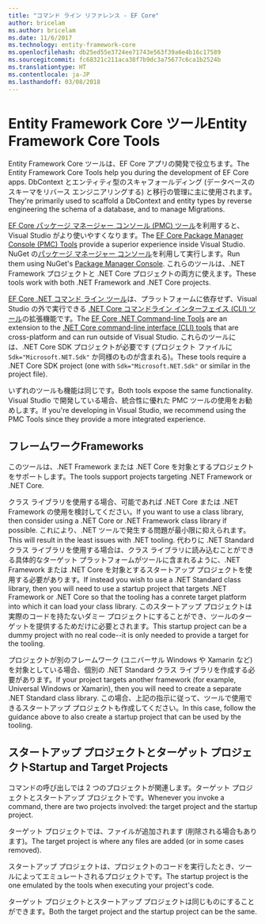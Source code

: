 ```yaml
---
title: "コマンド ライン リファレンス - EF Core"
author: bricelam
ms.author: bricelam
ms.date: 11/6/2017
ms.technology: entity-framework-core
ms.openlocfilehash: db25ed55e3724ee71743e563f39a6e4b16c17589
ms.sourcegitcommit: fc68321c211aca38f7b9dc3a75677c6ca1b2524b
ms.translationtype: HT
ms.contentlocale: ja-JP
ms.lasthandoff: 03/08/2018
---
```

<a name="entity-framework-core-tools"></a><span data-ttu-id="fbee4-102">Entity Framework Core ツール</span><span class="sxs-lookup"><span data-stu-id="fbee4-102">Entity Framework Core Tools</span></span>
===========================
<span data-ttu-id="fbee4-103">Entity Framework Core ツールは、EF Core アプリの開発で役立ちます。</span><span class="sxs-lookup"><span data-stu-id="fbee4-103">The Entity Framework Core Tools help you during the development of EF Core apps.</span></span> <span data-ttu-id="fbee4-104">DbContext とエンティティ型のスキャフォールディング (データベースのスキーマをリバース エンジニアリングする) と移行の管理に主に使用されます。</span><span class="sxs-lookup"><span data-stu-id="fbee4-104">They're primarily used to scaffold a DbContext and entity types by reverse engineering the schema of a database, and to manage Migrations.</span></span>

<span data-ttu-id="fbee4-105">[EF Core パッケージ マネージャー コンソール (PMC) ツール][1]を利用すると、Visual Studio がより使いやすくなります。</span><span class="sxs-lookup"><span data-stu-id="fbee4-105">The [EF Core Package Manager Console (PMC) Tools][1] provide a superior experience inside Visual Studio.</span></span> <span data-ttu-id="fbee4-106">NuGet の[パッケージ マネージャー コンソール][2]を利用して実行します。</span><span class="sxs-lookup"><span data-stu-id="fbee4-106">Run them using NuGet's [Package Manager Console][2].</span></span> <span data-ttu-id="fbee4-107">これらのツールは、.NET Framework プロジェクトと .NET Core プロジェクトの両方に使えます。</span><span class="sxs-lookup"><span data-stu-id="fbee4-107">These tools work with both .NET Framework and .NET Core projects.</span></span>

<span data-ttu-id="fbee4-108">[EF Core .NET コマンド ライン ツール][3]は、プラットフォームに依存せず、Visual Studio の外で実行できる [.NET Core コマンドライン インターフェイス (CLI) ツール][4]の拡張機能です。</span><span class="sxs-lookup"><span data-stu-id="fbee4-108">The [EF Core .NET Command-line Tools][3] are an extension to the [.NET Core command-line interface (CLI) tools][4] that are cross-platform and can run outside of Visual Studio.</span></span> <span data-ttu-id="fbee4-109">これらのツールには、.NET Core SDK プロジェクトが必要です (プロジェクト ファイルに `Sdk="Microsoft.NET.Sdk"` か同様のものが含まれる)。</span><span class="sxs-lookup"><span data-stu-id="fbee4-109">These tools require a .NET Core SDK project (one with `Sdk="Microsoft.NET.Sdk"` or similar in the project file).</span></span>

<span data-ttu-id="fbee4-110">いずれのツールも機能は同じです。</span><span class="sxs-lookup"><span data-stu-id="fbee4-110">Both tools expose the same functionality.</span></span> <span data-ttu-id="fbee4-111">Visual Studio で開発している場合、統合性に優れた PMC ツールの使用をお勧めします。</span><span class="sxs-lookup"><span data-stu-id="fbee4-111">If you're developing in Visual Studio, we recommend using the PMC Tools since they provide a more integrated experience.</span></span>

<a name="frameworks"></a><span data-ttu-id="fbee4-112">フレームワーク</span><span class="sxs-lookup"><span data-stu-id="fbee4-112">Frameworks</span></span>
----------
<span data-ttu-id="fbee4-113">このツールは、.NET Framework または .NET Core を対象とするプロジェクトをサポートします。</span><span class="sxs-lookup"><span data-stu-id="fbee4-113">The tools support projects targeting .NET Framework or .NET Core.</span></span>

<span data-ttu-id="fbee4-114">クラス ライブラリを使用する場合、可能であれば .NET Core または .NET Framework の使用を検討してください。</span><span class="sxs-lookup"><span data-stu-id="fbee4-114">If you want to use a class library, then consider using a .NET Core or .NET Framework class library if possible.</span></span> <span data-ttu-id="fbee4-115">これにより、.NET ツールで発生する問題が最小限に抑えられます。</span><span class="sxs-lookup"><span data-stu-id="fbee4-115">This will result in the least issues with .NET tooling.</span></span> <span data-ttu-id="fbee4-116">代わりに .NET Standard クラス ライブラリを使用する場合は、クラス ライブラリに読み込むことができる具体的なターゲット プラットフォームがツールに含まれるように、.NET Framework または .NET Core を対象とするスタートアップ プロジェクトを使用する必要があります。</span><span class="sxs-lookup"><span data-stu-id="fbee4-116">If instead you wish to use a .NET Standard class library, then you will need to use a startup project that targets .NET Framework or .NET Core so that the tooling has a conrete target platform into which it can load your class library.</span></span> <span data-ttu-id="fbee4-117">このスタートアップ プロジェクトは実際のコードを持たないダミー プロジェクトにすることができ、ツールのターゲットを提供するためだけに必要とされます。</span><span class="sxs-lookup"><span data-stu-id="fbee4-117">This startup project can be a dummy project with no real code--it is only needed to provide a target for the tooling.</span></span>

<span data-ttu-id="fbee4-118">プロジェクトが別のフレームワーク (ユニバーサル Windows や Xamarin など) を対象としている場合、個別の .NET Standard クラス ライブラリを作成する必要があります。</span><span class="sxs-lookup"><span data-stu-id="fbee4-118">If your project targets another framework (for example, Universal Windows or Xamarin), then you will need to create a separate .NET Standard class library.</span></span> <span data-ttu-id="fbee4-119">この場合、上記の指示に従って、ツールで使用できるスタートアップ プロジェクトも作成してください。</span><span class="sxs-lookup"><span data-stu-id="fbee4-119">In this case, follow the guidance above to also create a startup project that can be used by the tooling.</span></span>

<a name="startup-and-target-projects"></a><span data-ttu-id="fbee4-120">スタートアップ プロジェクトとターゲット プロジェクト</span><span class="sxs-lookup"><span data-stu-id="fbee4-120">Startup and Target Projects</span></span>
---------------------------
<span data-ttu-id="fbee4-121">コマンドの呼び出しでは 2 つのプロジェクトが関連します。ターゲット プロジェクトとスタートアップ プロジェクトです。</span><span class="sxs-lookup"><span data-stu-id="fbee4-121">Whenever you invoke a command, there are two projects involved: the target project and the startup project.</span></span>

<span data-ttu-id="fbee4-122">ターゲット プロジェクトでは、ファイルが追加されます (削除される場合もあります)。</span><span class="sxs-lookup"><span data-stu-id="fbee4-122">The target project is where any files are added (or in some cases removed).</span></span>

<span data-ttu-id="fbee4-123">スタートアップ プロジェクトは、プロジェクトのコードを実行したとき、ツールによってエミュレートされるプロジェクトです。</span><span class="sxs-lookup"><span data-stu-id="fbee4-123">The startup project is the one emulated by the tools when executing your project's code.</span></span>

<span data-ttu-id="fbee4-124">ターゲット プロジェクトとスタートアップ プロジェクトは同じものにすることができます。</span><span class="sxs-lookup"><span data-stu-id="fbee4-124">Both the target project and the startup project can be the same.</span></span>


  [1]: powershell.md
  [2]: https://docs.microsoft.com/nuget/tools/package-manager-console
  [3]: dotnet.md
  [4]: https://docs.microsoft.com/dotnet/core/tools/
